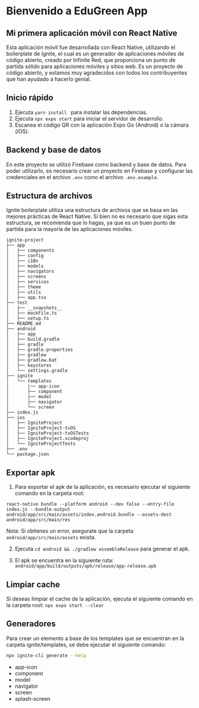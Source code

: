 # Bienvenido a EduGreen App

## Mi primera aplicación móvil con React Native

Esta aplicación móvil fue desarrollada con React Native, utilizando el boilerplate de Ignite, el cual es un generador de aplicaciones móviles de código abierto, creado por Infinite Red, que proporciona un punto de partida sólido para aplicaciones móviles y sitios web. Es un proyecto de código abierto, y estamos muy agradecidos con todos los contribuyentes que han ayudado a hacerlo genial.

## Inicio rápido

1. Ejecuta `yarn install ` para instalar las dependencias.
2. Ejecuta `npx expo start` para iniciar el servidor de desarrollo.
3. Escanea el código QR con la aplicación Expo Go (Android) o la cámara (iOS).

## Backend y base de datos

En este proyecto se utilizó Firebase como backend y base de datos. Para poder utilizarlo, es necesario crear un proyecto en Firebase y configurar las credenciales en el archivo `.env` como el archivo `.env.example`.

## Estructura de archivos

Ignite boilerplate utiliza una estructura de archivos que se basa en las mejores prácticas de React Native. Si bien no es necesario que sigas esta estructura, se recomienda que lo hagas, ya que es un buen punto de partida para la mayoría de las aplicaciones móviles.

```
ignite-project
├── app
│   ├── components
│   ├── config
│   ├── i18n
│   ├── models
│   ├── navigators
│   ├── screens
│   ├── services
│   ├── theme
│   ├── utils
│   ├── app.tsx
├── test
│   ├── __snapshots__
│   ├── mockFile.ts
│   ├── setup.ts
├── README.md
├── android
│   ├── app
│   ├── build.gradle
│   ├── gradle
│   ├── gradle.properties
│   ├── gradlew
│   ├── gradlew.bat
│   ├── keystores
│   └── settings.gradle
├── ignite
│   └── templates
|       |── app-icon
│       ├── component
│       ├── model
│       ├── navigator
│       └── screen
├── index.js
├── ios
│   ├── IgniteProject
│   ├── IgniteProject-tvOS
│   ├── IgniteProject-tvOSTests
│   ├── IgniteProject.xcodeproj
│   └── IgniteProjectTests
├── .env
└── package.json

```

## Exportar apk

1. Para exportar el apk de la aplicación, es necesario ejecutar el siguiente comando en la carpeta root:

`react-native bundle --platform android --dev false --entry-file index.js --bundle-output android/app/src/main/assets/index.android.bundle --assets-dest android/app/src/main/res`

Nota: Si obtienes un error, asegurate que la carpeta `android/app/src/main/assets` exista.

2. Ejecuta `cd android && ./gradlew assembleRelease` para generar el apk.

3. El apk se encuentra en la siguiente ruta: `android/app/build/outputs/apk/release/app-release.apk`

## Limpiar cache

Si deseas limpiar el cache de la aplicación, ejecuta el siguiente comando en la carpeta root:
`npx expo start --clear`

## Generadores

Para crear un elemento a base de los templates que se encuentran en la carpeta ignite/templates, se debe ejecutar el siguiente comando:

```bash
npx ignite-cli generate --help

```

- app-icon
- component
- model
- navigator
- screen
- splash-screen
